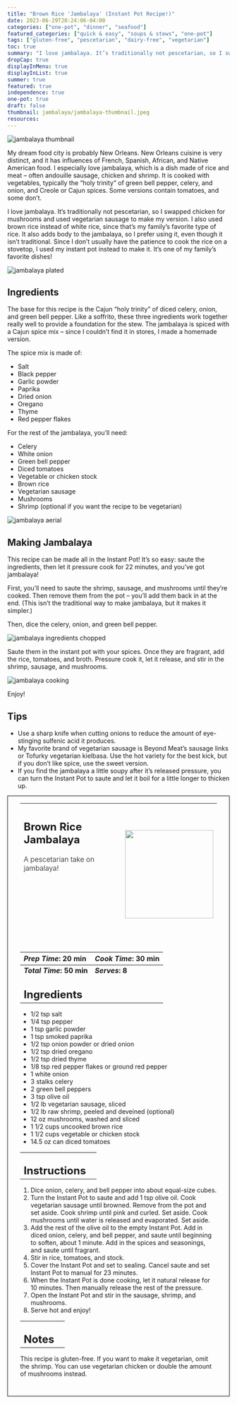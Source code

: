 ```yaml
---
title: "Brown Rice 'Jambalaya' (Instant Pot Recipe!)"
date: 2023-06-29T20:24:06-04:00
categories: ["one-pot", "dinner", "seafood"]
featured_categories: ["quick & easy", "soups & stews", "one-pot"]
tags: ["gluten-free", "pescetarian", "dairy-free", "vegetarian"]
toc: true
summary: "I love jambalaya. It’s traditionally not pescetarian, so I swapped chicken for mushrooms and used vegetarian sausage to make my version. I also used brown rice instead of white rice, since that’s my family’s favorite type of rice. It also adds body to the jambalaya, so I prefer using it, even though it isn’t traditional. Since I don’t usually have the patience to cook the rice on a stovetop, I used my instant pot instead to make it."
dropCap: true
displayInMenu: true
displayInList: true
summer: true
featured: true
independence: true
one-pot: true
draft: false
thumbnail: jambalaya/jambalaya-thumbnail.jpeg
resources:
---
```


![jambalaya thumbnail](../../jambalaya/jambalaya-thumbnail.jpeg)

My dream food city is probably New Orleans. New Orleans cuisine is very distinct, and it has influences of French, Spanish, African, and Native American food. I especially love jambalaya, which is a dish made of rice and meat – often andouille sausage, chicken and shrimp. It is cooked with vegetables, typically the “holy trinity” of green bell pepper, celery, and onion, and Creole or Cajun spices. Some versions contain tomatoes, and some don’t.

I love jambalaya. It’s traditionally not pescetarian, so I swapped chicken for mushrooms and used vegetarian sausage to make my version. I also used brown rice instead of white rice, since that’s my family’s favorite type of rice. It also adds body to the jambalaya, so I prefer using it, even though it isn’t traditional. Since I don’t usually have the patience to cook the rice on a stovetop, I used my instant pot instead to make it. It’s one of my family’s favorite dishes!

![jambalaya plated](../../jambalaya/jambalaya-plated.jpeg)

## Ingredients

The base for this recipe is the Cajun “holy trinity” of diced celery, onion, and green bell pepper. Like a soffrito, these three ingredients work together really well to provide a foundation for the stew. The jambalaya is spiced with a Cajun spice mix – since I couldn’t find it in stores, I made a homemade version.

The spice mix is made of:

- Salt
- Black pepper
- Garlic powder
- Paprika
- Dried onion
- Oregano
- Thyme
- Red pepper flakes

For the rest of the jambalaya, you’ll need:

- Celery
- White onion
- Green bell pepper
- Diced tomatoes
- Vegetable or chicken stock
- Brown rice
- Vegetarian sausage
- Mushrooms
- Shrimp (optional if you want the recipe to be vegetarian)

![jambalaya aerial](../../jambalaya/jambalaya-aerial.jpeg)

## Making Jambalaya

This recipe can be made all in the Instant Pot! It’s so easy: saute the ingredients, then let it pressure cook for 22 minutes, and you’ve got jambalaya!

First, you’ll need to saute the shrimp, sausage, and mushrooms until they’re cooked. Then remove them from the pot – you’ll add them back in at the end. (This isn’t the traditional way to make jambalaya, but it makes it simpler.)

Then, dice the celery, onion, and green bell pepper.

![jambalaya ingredients chopped](../../jambalaya/jambalaya-ingredients-chopped.jpeg)

Saute them in the instant pot with your spices. Once they are fragrant, add the rice, tomatoes, and broth. Pressure cook it, let it release, and stir in the shrimp, sausage, and mushrooms.

![jambalaya cooking](../../jambalaya/jambalaya-cooking.jpeg)

Enjoy!

## Tips

- Use a sharp knife when cutting onions to reduce the amount of eye-stinging sulfenic acid it produces.
- My favorite brand of vegetarian sausage is Beyond Meat’s sausage links or Tofurky vegetarian kielbasa. Use the hot variety for the best kick, but if you don’t like spice, use the sweet version.
- If you find the jambalaya a little soupy after it’s released pressure, you can turn the Instant Pot to saute and let it boil for a little longer to thicken up.

<div style = "border-style: solid; border-width: 1px; border-color: black; padding: 2em; padding-top:0em;"> 

| <div style = "margin-bottom:10em;"><h2>Brown Rice Jambalaya</h2><p style = "font-weight: 300;">A pescetarian take on jambalaya!</p></div> | <img src="../../jambalaya/jambalaya-thumbnail.jpeg"  width="200em" height="200em"> |
| :--- | :----: |

| _Prep Time_: 20 min  | _Cook Time_: 30 min  |
| :--- | :--- |
| **_Total Time_: 50 min** | **_Serves_: 8**  |
| <div><h2 style = "margin-top:1em; margin-bottom:0;" >Ingredients</h2></div>|   |

- 1/2 tsp salt
- 1/4 tsp pepper
- 1 tsp garlic powder
- 1 tsp smoked paprika
- 1/2 tsp onion powder or dried onion
- 1/2 tsp dried oregano
- 1/2 tsp dried thyme
- 1/8 tsp red pepper flakes or ground red pepper
- 1 white onion
- 3 stalks celery
- 2 green bell peppers
- 3 tsp olive oil
- 1/2 lb vegetarian sausage, sliced
- 1/2 lb raw shrimp, peeled and deveined (optional)
- 12 oz mushrooms, washed and sliced
- 1 1/2 cups uncooked brown rice
- 1 1/2 cups vegetable or chicken stock
- 14.5 oz can diced tomatoes

|   |    |
| :--- | :--- |
| <div><h2 style = "margin-top:1em; margin-bottom:0;" >Instructions</h2></div>|   |

1. Dice onion, celery, and bell pepper into about equal-size cubes.
2. Turn the Instant Pot to saute and add 1 tsp olive oil. Cook vegetarian sausage until browned. Remove from the pot and set aside. Cook shrimp until pink and curled. Set aside. Cook mushrooms until water is released and evaporated. Set aside.
3. Add the rest of the olive oil to the empty Instant Pot. Add in diced onion, celery, and bell pepper, and saute until beginning to soften, about 1 minute. Add in the spices and seasonings, and saute until fragrant.
4. Stir in rice, tomatoes, and stock.
5. Cover the Instant Pot and set to sealing. Cancel saute and set Instant Pot to manual for 23 minutes.
6. When the Instant Pot is done cooking, let it natural release for 10 minutes. Then manually release the rest of the pressure.
7. Open the Instant Pot and stir in the sausage, shrimp, and mushrooms.
8. Serve hot and enjoy!

|   |    |
| :--- | :--- |
| <div><h2 style = "margin-top:1em; margin-bottom:0;" >Notes</h2></div>|   |

This recipe is gluten-free. If you want to make it vegetarian, omit the shrimp. You can use vegetarian chicken or double the amount of mushrooms instead.

</div>

